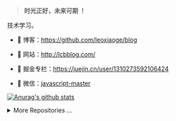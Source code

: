 > **时光正好，未来可期 ！**

技术学习。


- 🍓 博客：https://github.com/leoxiaoge/blog

- 🍓 网站：http://lcbblog.com/

- 🍓 掘金专栏：https://juejin.cn/user/1310273592106424

- 🍉 微信：[javascript-master](./images/CB834301747.jpeg)


[![Anurag's github stats](https://github-readme-stats.vercel.app/api?username=leoxiaoge&show_icons=true&show_owner=true&count_private=true)](https://github.com/anuraghazra/github-readme-stats)


<details>
<summary>More Repositories ...</summary>
<a href="https://github.com/leoxiaoge/mall">
  <img alt="biaochenxuying" src="https://github-readme-stats.vercel.app/api/pin/?username=leoxiaoge&repo=mall&show_owner=true" />
</a>
</details>
